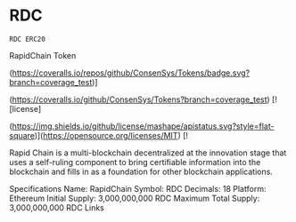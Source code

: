 #      RDC
    RDC ERC20
 RapidChain Token 

(https://coveralls.io/repos/github/ConsenSys/Tokens/badge.svg?branch=coverage_test)]

(https://coveralls.io/github/ConsenSys/Tokens?branch=coverage_test) [![license]

(https://img.shields.io/github/license/mashape/apistatus.svg?style=flat-square)](https://opensource.org/licenses/MIT) [!

 
 Rapid Chain is a multi-blockchain decentralized at the innovation stage that uses a self-ruling  component to bring certifiable information into the blockchain and fills in as a foundation for other blockchain applications. 

 

Specifications
Name: RapidChain
Symbol: RDC
Decimals: 18
Platform: Ethereum
Initial Supply: 3,000,000,000 RDC
Maximum Total Supply: 3,000,000,000 RDC
Links
